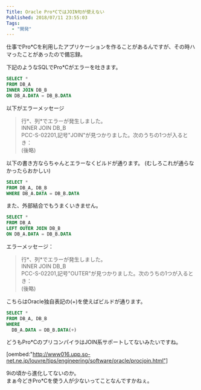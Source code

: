 ```yaml
---
Title: Oracle Pro*CではJOIN句が使えない
Published: 2018/07/11 23:55:03
Tags:
  - "開発"
---
```

仕事でPro*Cを利用したアプリケーションを作ることがあるんですが、その時ハマったことがあったので備忘録。  





下記のようなSQLでPro*Cがエラーを吐きます。  

```sql
SELECT *  
FROM DB_A  
INNER JOIN DB_B  
ON DB_A.DATA = DB_B.DATA  
```

以下がエラーメッセージ  
> 行*、列*でエラーが発生しました。  
> INNER JOIN DB_B  
> PCC-S-02201,記号"JOIN"が見つかりました。次のうちの1つが入るとき：  
> (後略)  

以下の書き方ならちゃんとエラーなくビルドが通ります。  (むしろこれが通らなかったらおかしい)  
```sql
SELECT *  
FROM DB_A, DB_B  
WHERE DB_A.DATA = DB_B.DATA  
```

また、外部結合でもうまくいきません。  
```sql
SELECT *  
FROM DB_A  
LEFT OUTER JOIN DB_B  
ON DB_A.DATA = DB_B.DATA    
```

エラーメッセージ：  

> 行*、列*でエラーが発生しました。  
> INNER JOIN DB_B  
> PCC-S-02201,記号"OUTER"が見つかりました。次のうちの1つが入るとき：  
> (後略)  

こちらはOracle独自表記の(+)を使えばビルドが通ります。  

```sql
SELECT *  
FROM DB_A, DB_B  
WHERE  
  DB_A.DATA = DB_B.DATA(+)  
```

どうもPro*CのプリコンパイラはJOIN系サポートしてないみたいですね。  

[oembed:"http://www016.upp.so-net.ne.jp/louvre/tips/engineering/software/oracle/procjoin.html"]

9iの頃から進化してないのか。  
まぁ今どきPro*Cを使う人が少ないってことなんですかねぇ。  
